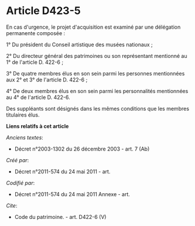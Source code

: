 # Article D423-5

En cas d'urgence, le projet d'acquisition est examiné par une délégation permanente composée : 

1° Du président du Conseil artistique des musées nationaux ; 

2° Du directeur général des patrimoines ou son représentant mentionné au 1° de l'article D. 422-6 ; 

3° De quatre membres élus en son sein parmi les personnes mentionnées aux 2° et 3° de l'article D. 422-6 ; 

4° De deux membres élus en son sein parmi les personnalités mentionnées au 4° de l'article D. 422-6. 

Des suppléants sont désignés dans les mêmes conditions que les membres titulaires élus.

**Liens relatifs à cet article**

_Anciens textes_:

  - Décret n°2003-1302 du 26 décembre 2003 - art. 7 (Ab)

_Créé par_:

  - Décret n°2011-574 du 24 mai 2011  - art.

_Codifié par_:

  - Décret n°2011-574 du 24 mai 2011 Annexe - art.

_Cite_:

  - Code du patrimoine. - art. D422-6 (V)
